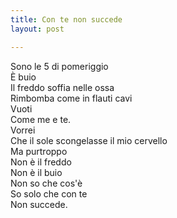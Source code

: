 ```yaml
---
title: Con te non succede
layout: post

---
```

Sono le 5 di pomeriggio   
È buio   
Il freddo soffia nelle ossa  
Rimbomba come in flauti cavi   
Vuoti   
Come me e te.  
Vorrei   
Che il sole scongelasse il mio cervello   
Ma purtroppo   
Non è il freddo  
Non è il buio   
Non so che cos'è  
So solo che con te   
Non succede.   

